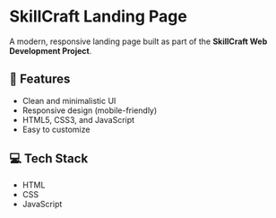 # SkillCraft Landing Page

A modern, responsive landing page built as part of the **SkillCraft Web Development Project**.

## 🚀 Features

- Clean and minimalistic UI
- Responsive design (mobile-friendly)
- HTML5, CSS3, and JavaScript
- Easy to customize

## 💻 Tech Stack

- HTML
- CSS
- JavaScript



